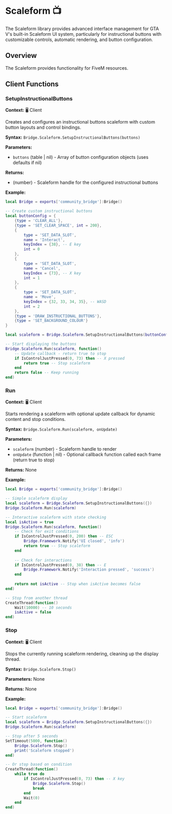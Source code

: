 # Scaleform 📺

<!--META
nav: true
toc: true
description: The Scaleform library provides advanced interface management for GTA V's built-in Scaleform UI system, particularly for instructional buttons with customizable controls, automatic rendering, and button configuration.
-->

The Scaleform library provides advanced interface management for GTA V's built-in Scaleform UI system, particularly for instructional buttons with customizable controls, automatic rendering, and button configuration.

## Overview

The Scaleform provides functionality for FiveM resources.

## Client Functions

### SetupInstructionalButtons

<!--TOC: SetupInstructionalButtons-->

**Context:** 🖥️ Client

Creates and configures an instructional buttons scaleform with custom button layouts and control bindings.

**Syntax:** `Bridge.Scaleform.SetupInstructionalButtons(buttons)`

**Parameters:**
- `buttons` (table | nil) - Array of button configuration objects (uses defaults if nil)

**Returns:**
- (number) - Scaleform handle for the configured instructional buttons

**Example:**
```lua
local Bridge = exports['community_bridge']:Bridge()

-- Create custom instructional buttons
local buttonConfig = {
    {type = 'CLEAR_ALL'},
    {type = 'SET_CLEAR_SPACE', int = 200},
    {
        type = 'SET_DATA_SLOT',
        name = 'Interact',
        keyIndex = {38}, -- E key
        int = 0
    },
    {
        type = 'SET_DATA_SLOT',
        name = 'Cancel',
        keyIndex = {73}, -- X key
        int = 1
    },
    {
        type = 'SET_DATA_SLOT',
        name = 'Move',
        keyIndex = {32, 33, 34, 35}, -- WASD
        int = 2
    },
    {type = 'DRAW_INSTRUCTIONAL_BUTTONS'},
    {type = 'SET_BACKGROUND_COLOUR'}
}

local scaleform = Bridge.Scaleform.SetupInstructionalButtons(buttonConfig)

-- Start displaying the buttons
Bridge.Scaleform.Run(scaleform, function()
    -- Update callback - return true to stop
    if IsControlJustPressed(0, 73) then -- X pressed
        return true -- Stop scaleform
    end
    return false -- Keep running
end)
```

### Run

<!--TOC: Run-->

**Context:** 🖥️ Client

Starts rendering a scaleform with optional update callback for dynamic content and stop conditions.

**Syntax:** `Bridge.Scaleform.Run(scaleform, onUpdate)`

**Parameters:**
- `scaleform` (number) - Scaleform handle to render
- `onUpdate` (function | nil) - Optional callback function called each frame (return true to stop)

**Returns:** None

**Example:**
```lua
local Bridge = exports['community_bridge']:Bridge()

-- Simple scaleform display
local scaleform = Bridge.Scaleform.SetupInstructionalButtons({})
Bridge.Scaleform.Run(scaleform)

-- Interactive scaleform with state checking
local isActive = true
Bridge.Scaleform.Run(scaleform, function()
    -- Check for exit conditions
    if IsControlJustPressed(0, 200) then -- ESC
        Bridge.Framework.Notify('UI closed', 'info')
        return true -- Stop scaleform
    end
    
    -- Check for interactions
    if IsControlJustPressed(0, 38) then -- E
        Bridge.Framework.Notify('Interaction pressed', 'success')
    end
    
    return not isActive -- Stop when isActive becomes false
end)

-- Stop from another thread
CreateThread(function()
    Wait(10000) -- 10 seconds
    isActive = false
end)
```

### Stop

<!--TOC: Stop-->

**Context:** 🖥️ Client

Stops the currently running scaleform rendering, cleaning up the display thread.

**Syntax:** `Bridge.Scaleform.Stop()`

**Parameters:** None

**Returns:** None

**Example:**
```lua
local Bridge = exports['community_bridge']:Bridge()

-- Start scaleform
local scaleform = Bridge.Scaleform.SetupInstructionalButtons({})
Bridge.Scaleform.Run(scaleform)

-- Stop after 5 seconds
SetTimeout(5000, function()
    Bridge.Scaleform.Stop()
    print('Scaleform stopped')
end)

-- Or stop based on condition
CreateThread(function()
    while true do
        if IsControlJustPressed(0, 73) then -- X key
            Bridge.Scaleform.Stop()
            break
        end
        Wait(0)
    end
end)
```

